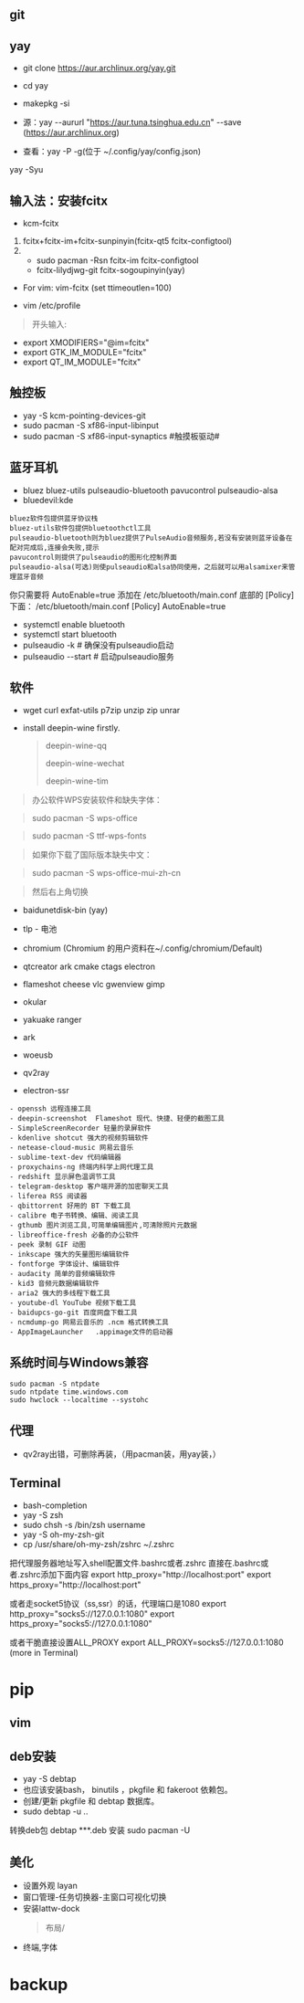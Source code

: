 ## git 

## yay

 
- git clone https://aur.archlinux.org/yay.git
- cd yay
- makepkg -si
- 源：yay --aururl "https://aur.tuna.tsinghua.edu.cn" --save (https://aur.archlinux.org)

- 查看：yay -P -g(位于 ~/.config/yay/config.json) 

yay -Syu

 
## 输入法：安装fcitx
 
- kcm-fcitx

1. fcitx+fcitx-im+fcitx-sunpinyin(fcitx-qt5 fcitx-configtool)
2. 
    - sudo pacman -Rsn fcitx-im fcitx-configtool 
    - fcitx-lilydjwg-git fcitx-sogoupinyin(yay)

- For vim: vim-fcitx (set ttimeoutlen=100)

- vim /etc/profile
 
> 开头输入:

- export XMODIFIERS="@im=fcitx"
- export GTK_IM_MODULE="fcitx"
- export QT_IM_MODULE="fcitx" 



## 触控板 

- yay -S kcm-pointing-devices-git
- sudo pacman -S xf86-input-libinput
- sudo pacman -S xf86-input-synaptics  #触摸板驱动#
 
 
## 蓝牙耳机

- bluez bluez-utils  pulseaudio-bluetooth pavucontrol pulseaudio-alsa
- bluedevil:kde
 
``` 
bluez软件包提供蓝牙协议栈
bluez-utils软件包提供bluetoothctl工具
pulseaudio-bluetooth则为bluez提供了PulseAudio音频服务,若没有安装则蓝牙设备在配对完成后,连接会失败,提示
pavucontrol则提供了pulseaudio的图形化控制界面
pulseaudio-alsa(可选)则使pulseaudio和alsa协同使用，之后就可以用alsamixer来管理蓝牙音频
```
你只需要将 AutoEnable=true 添加在 /etc/bluetooth/main.conf 底部的 [Policy] 下面：
/etc/bluetooth/main.conf
[Policy]
AutoEnable=true

- systemctl enable bluetooth
- systemctl start bluetooth
- pulseaudio -k                   # 确保没有pulseaudio启动
- pulseaudio --start              # 启动pulseaudio服务

## 软件
 
- wget curl  exfat-utils p7zip unzip zip unrar

- install deepin-wine firstly.

    > deepin-wine-qq
    > 
    > deepin-wine-wechat
    > 
    > deepin-wine-tim
 
> 办公软件WPS安装软件和缺失字体：

> sudo pacman -S wps-office

> sudo pacman -S ttf-wps-fonts

> 如果你下载了国际版本缺失中文：

> sudo pacman -S wps-office-mui-zh-cn

> 然后右上角切换

   
- baidunetdisk-bin (yay)

- tlp - 电池
 
- chromium  (Chromium 的用户资料在~/.config/chromium/Default)

- qtcreator  ark cmake ctags electron

- flameshot  cheese  vlc  gwenview  gimp
- okular
 
- yakuake  ranger
- ark
- woeusb
 
- qv2ray
- electron-ssr

```
- openssh 远程连接工具
- deepin-screenshot  Flameshot 现代、快捷、轻便的截图工具
- SimpleScreenRecorder 轻量的录屏软件
- kdenlive shotcut 强大的视频剪辑软件
- netease-cloud-music 网易云音乐
- sublime-text-dev 代码编辑器
- proxychains-ng 终端内科学上网代理工具
- redshift 显示屏色温调节工具
- telegram-desktop 客户端开源的加密聊天工具
- liferea RSS 阅读器
- qbittorrent 好用的 BT 下载工具
- calibre 电子书转换、编辑、阅读工具
- gthumb 图片浏览工具,可简单编辑图片,可清除照片元数据
- libreoffice-fresh 必备的办公软件
- peek 录制 GIF 动图
- inkscape 强大的矢量图形编辑软件
- fontforge 字体设计、编辑软件
- audacity 简单的音频编辑软件
- kid3 音频元数据编辑软件
- aria2 强大的多线程下载工具
- youtube-dl YouTube 视频下载工具
- baidupcs-go-git 百度网盘下载工具
- ncmdump-go 网易云音乐的 .ncm 格式转换工具
- AppImageLauncher   .appimage文件的启动器 
```

## 系统时间与Windows兼容

```
sudo pacman -S ntpdate
sudo ntpdate time.windows.com
sudo hwclock --localtime --systohc

```

## 代理

- qv2ray出错，可删除再装，（用pacman装，用yay装，）

## Terminal

- bash-completion
- yay -S zsh
- sudo chsh -s /bin/zsh username
- yay -S oh-my-zsh-git
- cp /usr/share/oh-my-zsh/zshrc ~/.zshrc

把代理服务器地址写入shell配置文件.bashrc或者.zshrc 直接在.bashrc或者.zshrc添加下面内容
export http_proxy="http://localhost:port"
export https_proxy="http://localhost:port"

或者走socket5协议（ss,ssr）的话，代理端口是1080
export http_proxy="socks5://127.0.0.1:1080"
export https_proxy="socks5://127.0.0.1:1080"

或者干脆直接设置ALL_PROXY
export ALL_PROXY=socks5://127.0.0.1:1080
(more in Terminal)


# pip

## vim

## deb安装

- yay -S debtap
- 也应该安装bash， binutils ，pkgfile 和 fakeroot 依赖包。
- 创建/更新 pkgfile 和 debtap 数据库。
- sudo debtap -u ..

转换deb包
debtap ***.deb
安装
sudo pacman -U <package-name>

## 美化

- 设置外观 layan
- 窗口管理-任务切换器-主窗口可视化切换
- 安装lattw-dock
  >布局/
- 终端,字体
  
# backup


